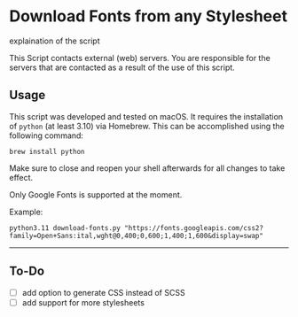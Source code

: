 # Download Fonts from any Stylesheet

explaination of the script

This Script contacts external (web) servers. You are responsible for the servers that are contacted as a result of the use of this script.

## Usage

This script was developed and tested on macOS.
It requires the installation of `python` (at least 3.10) via Homebrew. This can be accomplished using the following command:

```
brew install python
```

Make sure to close and reopen your shell afterwards for all changes to take effect.

Only Google Fonts is supported at the moment.

Example:

```
python3.11 download-fonts.py "https://fonts.googleapis.com/css2?family=Open+Sans:ital,wght@0,400;0,600;1,400;1,600&display=swap"
```

---

## To-Do

- [ ] add option to generate CSS instead of SCSS
- [ ] add support for more stylesheets
